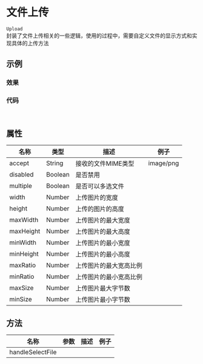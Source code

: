 # 文件上传  
`Upload`  
封装了文件上传相关的一些逻辑，使用的过程中，需要自定义文件的显示方式和实现具体的上传方法


## 示例  

### 效果

<Demo>
  <UploadDemo />
</Demo>

### 代码  
```


```

## 属性  
| 名称 | 类型 | 描述 | 例子 |  
| ---- | ---- | ---- | ---- |  
| accept | String |  接收的文件MIME类型 | image/png | 
| disabled | Boolean | 是否禁用 | |   
| multiple | Boolean | 是否可以多选文件 | |  
| width | Number | 上传图片的宽度 | |  
| height | Number | 上传的图片的高度 | |  
| maxWidth | Number | 上传图片的最大宽度 | | 
| maxHeight | Number | 上传图片的最大高度 | |  
| minWidth | Number | 上传图片的最小宽度 | |  
| minHeight | Number | 上传图片的最小高度 | |  
| maxRatio | Number | 上传图片的最大宽高比例 | |   
| minRatio | Number | 上传图片的最小宽高比例 | | 
| maxSize | Number | 上传图片最大字节数 | |  
| minSize | Number | 上传图片最小字节数 | |  

## 方法  
| 名称 | 参数  | 描述 | 例子 |  
| ---- | ---- | ---- | ---- |  
| handleSelectFile | | | |  
